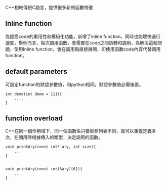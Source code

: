 C++相較傳統C語言，提供很多新的函數特徵

## Inline function
為提高code的重用性和模組化功能，新增了inline function，同時也能增快運行速度，舉例而言，每次調用函數，會需要在code之間跳轉和調用，為解決這個問題，使用Inline function，會在調用點直接展開，即使用函數code內容代替調用function。


## default parameters
可設定function的默認參數值，和python相同，默認參數值必需後置。
```
int demo(int demo = 111){
	....
}

```

## function overload 
C++在同一個作用域下，同一個函數名只要型參列表不同，就可以重複定義多次，在調用時根據傳入的類型，決定調用的函數。
```
void printAry(const int* ary, int size){
	...
}


void printAry(const int(&ary)[6]){
	...
}

```